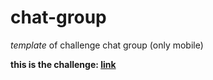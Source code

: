 # chat-group
*template* of challenge chat group (only mobile)

**this is the challenge: [link](https://devchallenges.io/challenges/UgCqszKR7Q7oqb4kRfI0)**
